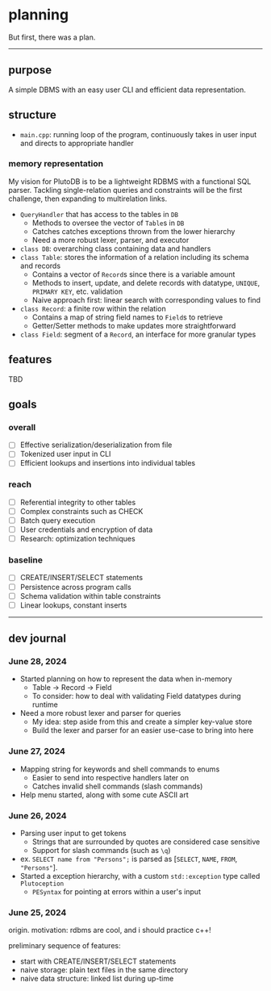 # planning

But first, there was a plan.

---

## purpose

A simple DBMS with an easy user CLI and efficient data representation.

## structure

* `main.cpp`: running loop of the program, continuously takes in user input and directs to appropriate handler


### memory representation

My vision for PlutoDB is to be a lightweight RDBMS with a functional SQL parser. Tackling single-relation queries and constraints will be the first challenge, then expanding to multirelation links.
* `QueryHandler` that has access to the tables in `DB`
    * Methods to oversee the vector of `Table`s in `DB`
    * Catches catches exceptions thrown from the lower hierarchy
    * Need a more robust lexer, parser, and executor
* `class DB`: overarching class containing data and handlers
* `class Table`: stores the information of a relation including its schema and records
    * Contains a vector of `Record`s since there is a variable amount
    * Methods to insert, update, and delete records with datatype, `UNIQUE`, `PRIMARY KEY`, etc. validation
    * Naive approach first: linear search with corresponding values to find
* `class Record`: a finite row within the relation
    * Contains a map of string field names to `Field`s to retrieve
    * Getter/Setter methods to make updates more straightforward
* `class Field`: segment of a `Record`, an interface for more granular types



## features

TBD

## goals

### overall
- [ ] Effective serialization/deserialization from file
- [ ] Tokenized user input in CLI
- [ ] Efficient lookups and insertions into individual tables

### reach
- [ ] Referential integrity to other tables
- [ ] Complex constraints such as CHECK
- [ ] Batch query execution
- [ ] User credentials and encryption of data
- [ ] Research: optimization techniques

### baseline
- [ ] CREATE/INSERT/SELECT statements
- [ ] Persistence across program calls
- [ ] Schema validation within table constraints
- [ ] Linear lookups, constant inserts

---
## dev journal

### June 28, 2024

* Started planning on how to represent the data when in-memory
    * Table -> Record -> Field
    * To consider: how to deal with validating Field datatypes during runtime
* Need a more robust lexer and parser for queries
    * My idea: step aside from this and create a simpler key-value store
    * Build the lexer and parser for an easier use-case to bring into here

### June 27, 2024

* Mapping string for keywords and shell commands to enums
    * Easier to send into respective handlers later on
    * Catches invalid shell commands (slash commands)
* Help menu started, along with some cute ASCII art

### June 26, 2024

* Parsing user input to get tokens
    * Strings that are surrounded by quotes are considered case sensitive
    * Support for slash commands (such as `\q`)
* ex. `SELECT name from "Persons";` is parsed as [`SELECT`, `NAME`, `FROM`, `"Persons"`].
* Started a exception hierarchy, with a custom `std::exception` type called `Plutoception`
    * `PESyntax` for pointing at errors within a user's input


### June 25, 2024

origin. motivation: rdbms are cool, and i should practice c++!

preliminary sequence of features:
* start with CREATE/INSERT/SELECT statements
* naive storage: plain text files in the same directory
* naive data structure: linked list during up-time
